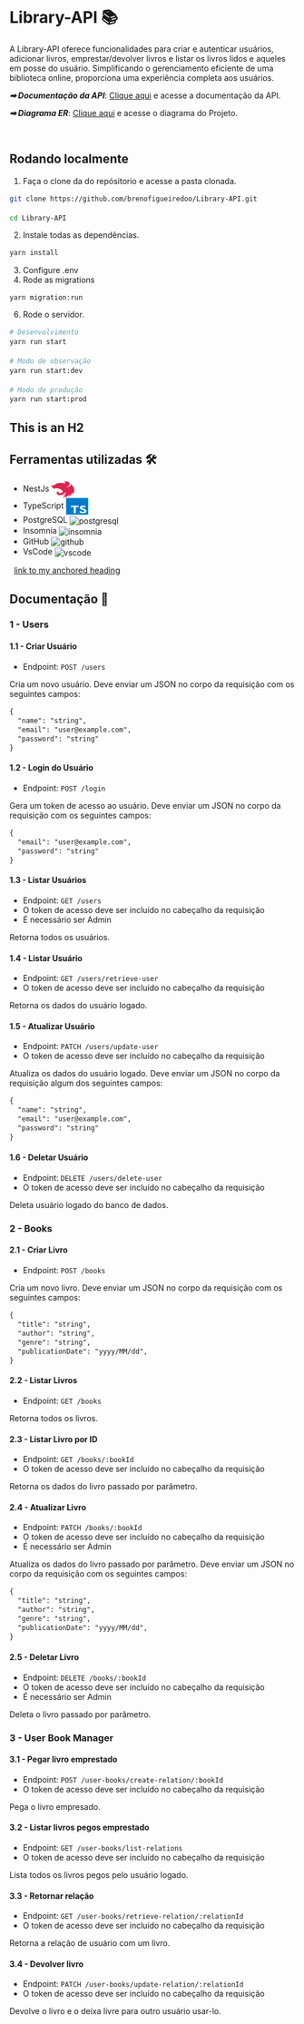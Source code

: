 # Library-API 📚

A Library-API oferece funcionalidades para criar e autenticar usuários, adicionar livros, emprestar/devolver livros e listar os livros lidos e aqueles em posse do usuário. Simplificando o gerenciamento eficiente de uma biblioteca online, proporciona uma experiência completa aos usuários.

***➡ Documentação da API***: [Clique aqui]() e acesse a documentação da API.

***➡ Diagrama ER***: [Clique aqui](https://github.com/brenofigueiredoo/Library-API/blob/main/diagram.png) e acesse o diagrama do Projeto.

<br />

## Rodando localmente
1. Faça o clone da do repósitorio e acesse a pasta clonada.
```bash
git clone https://github.com/brenofigueiredoo/Library-API.git

cd Library-API
```
2. Instale todas as dependências.
```bash
yarn install
```
3. Configure .env
4. Rode as migrations
```
yarn migration:run
```
6. Rode o servidor.
```bash
# Desenvolvimento
yarn run start

# Modo de observação
yarn run start:dev

# Modo de produção
yarn run start:prod
```

## This is an H2

## Ferramentas utilizadas 🛠 
- NestJs <img align="center" alt="python" height="30" width="40" src="https://github.com/devicons/devicon/blob/master/icons/nestjs/nestjs-plain.svg">
- TypeScript <img align="center" alt="django" height="30" width="40" src="https://github.com/devicons/devicon/blob/master/icons/typescript/typescript-plain.svg">
- PostgreSQL <img align="center" alt="postgresql" height="30" width="40" src="https://cdn.jsdelivr.net/gh/devicons/devicon/icons/postgresql/postgresql-original.svg">
- Insomnia <img align="center" alt="insomnia" height="30" width="40" src="https://www.svgrepo.com/show/353904/insomnia.svg">
- GitHub <img align="center" alt="github" height="30" width="40" src="https://cdn.jsdelivr.net/gh/devicons/devicon/icons/github/github-original.svg">
- VsCode <img align="center" alt="vscode" height="30" width="40" src="https://cdn.jsdelivr.net/gh/devicons/devicon/icons/vscode/vscode-original.svg">

&nbsp;
[link to my anchored heading](#my-anchor)
## <a name="pookie"></a> Documentação 📖
### 1 - Users
#### 1.1 - Criar Usuário
- Endpoint: `POST /users`
  
Cria um novo usuário. Deve enviar um JSON no corpo da requisição com os seguintes campos:
```
{
  "name": "string",
  "email": "user@example.com",
  "password": "string"
}
```

#### 1.2 - Login do Usuário
- Endpoint: `POST /login`
  
Gera um token de acesso ao usuário. Deve enviar um JSON no corpo da requisição com os seguintes campos:
```
{
  "email": "user@example.com",
  "password": "string"
}
```

#### 1.3 - Listar Usuários
- Endpoint: `GET /users`
- O token de acesso deve ser incluído no cabeçalho da requisição
- É necessário ser Admin
  
Retorna todos os usuários.

#### 1.4 - Listar Usuário
- Endpoint: `GET /users/retrieve-user`
- O token de acesso deve ser incluído no cabeçalho da requisição
  
Retorna os dados do usuário logado.

#### 1.5 - Atualizar Usuário
- Endpoint: `PATCH /users/update-user`
- O token de acesso deve ser incluído no cabeçalho da requisição
  
Atualiza os dados do usuário logado. Deve enviar um JSON no corpo da requisição algum dos seguintes campos:
```
{
  "name": "string",
  "email": "user@example.com",
  "password": "string"
}
```

#### 1.6 - Deletar Usuário
- Endpoint: `DELETE /users/delete-user`
- O token de acesso deve ser incluído no cabeçalho da requisição
  
Deleta usuário logado do banco de dados.

### 2 - Books
#### 2.1 - Criar Livro
- Endpoint: `POST /books`

Cria um novo livro. Deve enviar um JSON no corpo da requisição com os seguintes campos:
```
{
  "title": "string",
  "author": "string",
  "genre": "string",
  "publicationDate": "yyyy/MM/dd",
}
```

#### 2.2 - Listar Livros
- Endpoint: `GET /books`
  
Retorna todos os livros.

#### 2.3 - Listar Livro por ID
- Endpoint: `GET /books/:bookId`
- O token de acesso deve ser incluído no cabeçalho da requisição
  
Retorna os dados do livro passado por parâmetro.

#### 2.4 - Atualizar Livro
- Endpoint: `PATCH /books/:bookId`
- O token de acesso deve ser incluído no cabeçalho da requisição
- É necessário ser Admin
  
Atualiza os dados do livro passado por parâmetro. Deve enviar um JSON no corpo da requisição com os seguintes campos:
```
{
  "title": "string",
  "author": "string",
  "genre": "string",
  "publicationDate": "yyyy/MM/dd",
}
```

#### 2.5 - Deletar Livro
- Endpoint: `DELETE /books/:bookId`
- O token de acesso deve ser incluído no cabeçalho da requisição
- É necessário ser Admin

Deleta o livro passado por parâmetro.

### 3 - User Book Manager
#### 3.1 - Pegar livro emprestado
- Endpoint: `POST /user-books/create-relation/:bookId`
- O token de acesso deve ser incluído no cabeçalho da requisição

Pega o livro empresado.

#### 3.2 - Listar livros pegos emprestado
- Endpoint: `GET /user-books/list-relations`
- O token de acesso deve ser incluído no cabeçalho da requisição

Lista todos os livros pegos pelo usuário logado.

#### 3.3 - Retornar relação
- Endpoint: `GET /user-books/retrieve-relation/:relationId`
- O token de acesso deve ser incluído no cabeçalho da requisição

Retorna a relação de usuário com um livro.

#### 3.4 - Devolver livro
- Endpoint: `PATCH /user-books/update-relation/:relationId`
- O token de acesso deve ser incluído no cabeçalho da requisição

Devolve o livro e o deixa livre para outro usuário usar-lo.
